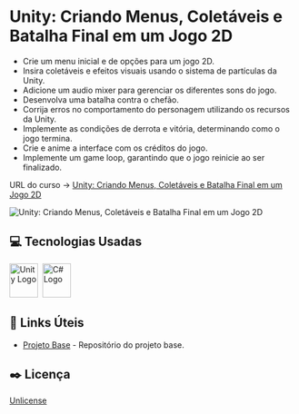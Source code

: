 # Unity: Criando Menus, Coletáveis e Batalha Final em um Jogo 2D

* Crie um menu inicial e de opções para um jogo 2D.
* Insira coletáveis e efeitos visuais usando o sistema de partículas da Unity.
* Adicione um audio mixer para gerenciar os diferentes sons do jogo.
* Desenvolva uma batalha contra o chefão.
* Corrija erros no comportamento do personagem utilizando os recursos da Unity.
* Implemente as condições de derrota e vitória, determinando como o jogo termina.
* Crie e anime a interface com os créditos do jogo.
* Implemente um game loop, garantindo que o jogo reinicie ao ser finalizado.

URL do curso -> [Unity: Criando Menus, Coletáveis e Batalha Final em um Jogo 2D](https://cursos.alura.com.br/course/unity-criando-menus-coletaveis-batalha-final-jogo-2d)

![Unity: Criando Menus, Coletáveis e Batalha Final em um Jogo 2D](https://www.alura.com.br/assets/api/share/curso-unity-criando-menus-coletaveis-batalha-final-jogo-2d.png)

## :computer: Tecnologias Usadas
<div>
    <img alt="Unity Logo" height="60" width="50" src="https://raw.githubusercontent.com/get-icon/geticon/fc0f660daee147afb4a56c64e12bde6486b73e39/icons/unity.svg" />&nbsp;
    <img alt="C# Logo" height="60" width="50" src="https://raw.githubusercontent.com/get-icon/geticon/fc0f660daee147afb4a56c64e12bde6486b73e39/icons/c-sharp.svg" />&nbsp;
</div>

## &#x1F517; Links Úteis
* [Projeto Base](https://github.com/gustavo-martins-pereira/Unity-Criando_um_Jogo_Metroidvania_2D) - Repositório do projeto base.

## 

## :black_nib: Licença
[Unlicense](https://unlicense.org)